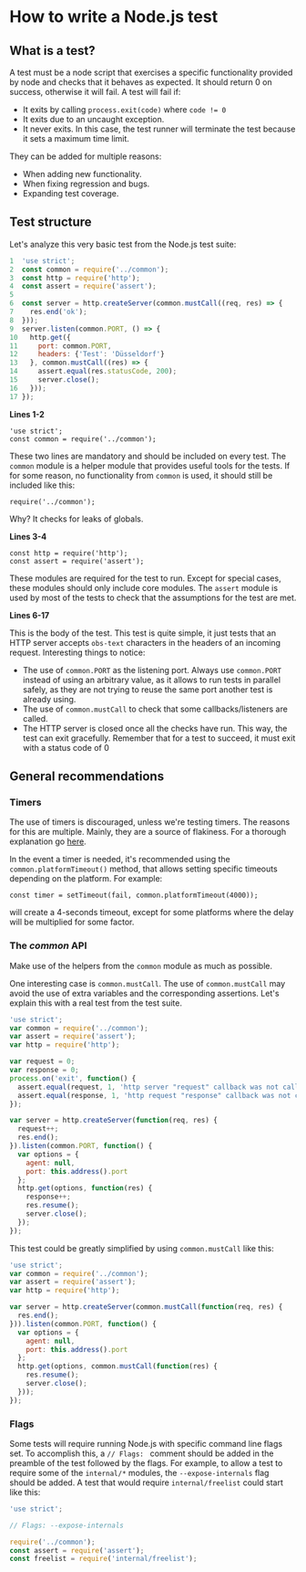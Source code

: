 # How to write a Node.js test

## What is a test?

A test must be a node script that exercises a specific functionality provided by node and
checks that it behaves as expected. It should return 0 on success, otherwise it will
fail. A test will fail if:

- It exits by calling `process.exit(code)` where `code != 0`
- It exits due to an uncaught exception.
- It never exits. In this case, the test runner will terminate the test because it sets a maximum time limit.

They can be added for multiple reasons:

- When adding new functionality.
- When fixing regression and bugs.
- Expanding test coverage.


## Test structure

Let's analyze this very basic test from the Node.js test suite:

```javascript
1  'use strict'; 
2  const common = require('../common');
3  const http = require('http');
4  const assert = require('assert');
5
6  const server = http.createServer(common.mustCall((req, res) => {
7    res.end('ok');
8  }));
9  server.listen(common.PORT, () => {
10   http.get({
11     port: common.PORT,
12     headers: {'Test': 'Düsseldorf'}
13   }, common.mustCall((res) => {
14     assert.equal(res.statusCode, 200);
15     server.close();
16   }));
17 });
```

**Lines 1-2**

```
'use strict';
const common = require('../common');
```

These two lines are mandatory and should be included on every test.
The `common` module is a helper module that provides useful tools for the tests.
If for some reason, no functionality from `common` is used, it should still be included like this:

```
require('../common');
````

Why? It checks for leaks of globals.

**Lines 3-4**

```
const http = require('http');
const assert = require('assert');
```

These modules are required for the test to run. Except for special cases, these modules should only include core modules.
The `assert` module is used by most of the tests to check that the assumptions for the test are met.

**Lines 6-17**

This is the body of the test. This test is quite simple, it just tests that an HTTP server accepts `obs-text` characters in the headers of an incoming request. Interesting things to notice:

- The use of `common.PORT` as the listening port. Always use `common.PORT` instead of using an arbitrary value, as it allows to run tests in parallel safely, as they are not trying to reuse the same port another test is already using.
- The use of `common.mustCall` to check that some callbacks/listeners are called.
- The HTTP server is closed once all the checks have run. This way, the test can exit gracefully. Remember that for a test to succeed, it must exit with a status code of 0

## General recommendations

### Timers

The use of timers is discouraged, unless we're testing timers. The reasons for this are multiple. Mainly, they are a source of flakiness. For a thorough explanation go [here](https://github.com/nodejs/testing/issues/27).

In the event a timer is needed, it's recommended using the `common.platformTimeout()` method, that allows setting specific timeouts depending on the platform. For example:

```
const timer = setTimeout(fail, common.platformTimeout(4000));
```

will create a 4-seconds timeout, except for some platforms where the delay will be multiplied for some factor.

### The *common* API

Make use of the helpers from the `common` module as much as possible.

One interesting case is `common.mustCall`. The use of `common.mustCall` may avoid the use of extra variables and the corresponding assertions. Let's explain this with a real test from the test suite.

```javascript
'use strict';
var common = require('../common');
var assert = require('assert');
var http = require('http');

var request = 0;
var response = 0;
process.on('exit', function() {
  assert.equal(request, 1, 'http server "request" callback was not called');
  assert.equal(response, 1, 'http request "response" callback was not called');
});

var server = http.createServer(function(req, res) {
  request++;
  res.end();
}).listen(common.PORT, function() {
  var options = {
    agent: null,
    port: this.address().port
  };
  http.get(options, function(res) {
    response++;
    res.resume();
    server.close();
  });
});
```

This test could be greatly simplified by using `common.mustCall` like this:

```javascript
'use strict';
var common = require('../common');
var assert = require('assert');
var http = require('http');

var server = http.createServer(common.mustCall(function(req, res) {
  res.end();
})).listen(common.PORT, function() {
  var options = {
    agent: null,
    port: this.address().port
  };
  http.get(options, common.mustCall(function(res) {
    res.resume();
    server.close();
  }));
});

```

### Flags

Some tests will require running Node.js with specific command line flags set. To accomplish
this, a `// Flags: ` comment should be added in the preamble of the test followed by the flags.
For example, to allow a test to require some of the `internal/*` modules, the `--expose-internals`
flag should be added. A test that would require `internal/freelist` could start like this:

```javascript
'use strict';

// Flags: --expose-internals

require('../common');
const assert = require('assert');
const freelist = require('internal/freelist');
```
